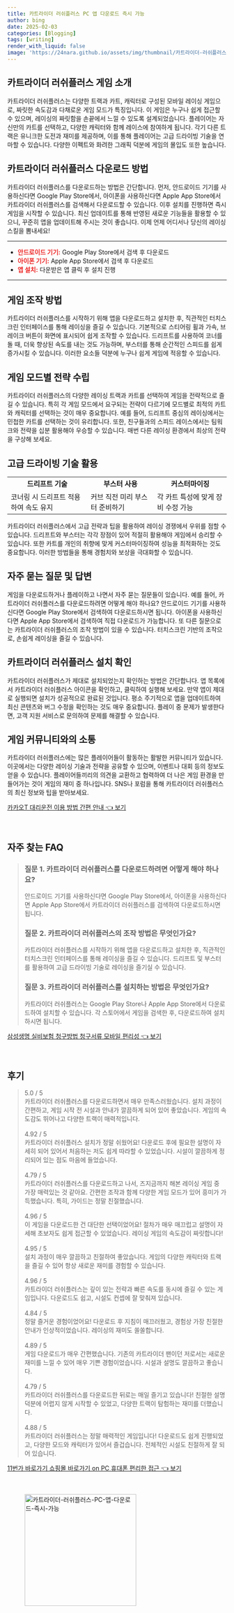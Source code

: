 ```yaml
---
title: 카트라이더 러쉬플러스 PC 앱 다운로드 즉시 가능
author: bing
date: 2025-02-03
categories: [Blogging]
tags: [writing]
render_with_liquid: false
image: 'https://24nara.github.io/assets/img/thumbnail/카트라이더-러쉬플러스-PC-앱-다운로드-즉시-가능.webp'
---
```



<h2 id='게임 소개'>카트라이더 러쉬플러스 게임 소개</h2>

<p>카트라이더 러쉬플러스는 다양한 트랙과 카트, 캐릭터로 구성된 모바일 레이싱 게임으로, 짜릿한 속도감과 다채로운 게임 모드가 특징입니다. 이 게임은 누구나 쉽게 접근할 수 있으며, 레이싱의 짜릿함을 손끝에서 느낄 수 있도록 설계되었습니다. 플레이어는 자신만의 카트를 선택하고, 다양한 캐릭터와 함께 레이스에 참여하게 됩니다. 각기 다른 트랙은 유니크한 도전과 재미를 제공하며, 이를 통해 플레이어는 고급 드라이빙 기술을 연마할 수 있습니다. 다양한 이펙트와 화려한 그래픽 덕분에 게임의 몰입도 또한 높습니다.</p>

<h2 id='다운로드 방법'>카트라이더 러쉬플러스 다운로드 방법</h2>

<p>카트라이더 러쉬플러스를 다운로드하는 방법은 간단합니다. 먼저, 안드로이드 기기를 사용하신다면 Google Play Store에서, 아이폰을 사용하신다면 Apple App Store에서 카트라이더 러쉬플러스를 검색해서 다운로드할 수 있습니다. 이후 설치를 진행하면 즉시 게임을 시작할 수 있습니다. 최신 업데이트를 통해 반영된 새로운 기능들을 활용할 수 있으니, 꾸준히 앱을 업데이트해 주시는 것이 좋습니다. 이제 언제 어디서나 당신의 레이싱 스킬을 뽐내세요!</p>

<hr />

<ul>
    <li><b><span style="color: #ee2323;">안드로이드 기기:</span></b> Google Play Store에서 검색 후 다운로드</li>
    <li><b><span style="color: #ee2323;">아이폰 기기:</span></b> Apple App Store에서 검색 후 다운로드</li>
    <li><b><span style="color: #ee2323;">앱 설치:</span></b> 다운받은 앱 클릭 후 설치 진행</li>
</ul>

<hr />

<h2 id='조작 방법'>게임 조작 방법</h2>

<p>카트라이더 러쉬플러스를 시작하기 위해 앱을 다운로드하고 설치한 후, 직관적인 터치스크린 인터페이스를 통해 레이싱을 즐길 수 있습니다. 기본적으로 스티어링 휠과 가속, 브레이크 버튼이 화면에 표시되어 쉽게 조작할 수 있습니다. 드리프트를 사용하여 코너를 돌 때, 더욱 향상된 속도를 내는 것도 가능하며, 부스터를 통해 순간적인 스피드를 쉽게 증가시킬 수 있습니다. 이러한 요소들 덕분에 누구나 쉽게 게임에 적응할 수 있습니다.</p>

<h2 id='게임 전략'>게임 모드별 전략 수립</h2>

<p>카트라이더 러쉬플러스의 다양한 레이싱 트랙과 카트를 선택하여 게임을 전략적으로 즐길 수 있습니다. 특히 각 게임 모드에서 요구되는 전략이 다르기에 모드별로 최적의 카트와 캐릭터를 선택하는 것이 매우 중요합니다. 예를 들어, 드리프트 중심의 레이싱에서는 민첩한 카트를 선택하는 것이 유리합니다. 또한, 친구들과의 스피드 레이스에서는 팀워크와 전략을 십분 활용해야 우승할 수 있습니다. 매번 다른 레이싱 환경에서 최상의 전략을 구상해 보세요.</p>

<h2 id='고급 드라이빙 기술'>고급 드라이빙 기술 활용</h2>

<table>
    <tr>
        <td style="text-align: center; height: 17px;"><b>드리프트 기술</b></td>
        <td style="text-align: center; height: 17px;"><b>부스터 사용</b></td>
        <td style="text-align: center; height: 17px;"><b>커스터마이징</b></td>
    </tr>
    <tr>
        <td>코너링 시 드리프트 적용하여 속도 유지</td>
        <td>커브 직전 미리 부스터 준비하기</td>
        <td>각 카트 특성에 맞게 장비 수정 가능</td>
    </tr>
</table>

<p>카트라이더 러쉬플러스에서 고급 전략과 팁을 활용하여 레이싱 경쟁에서 우위를 점할 수 있습니다. 드리프트와 부스터는 각각 장점이 있어 적절히 활용해야 게임에서 승리할 수 있습니다. 또한 카트를 개인의 취향에 맞게 커스터마이징하여 성능을 최적화하는 것도 중요합니다. 이러한 방법들을 통해 경험치와 보상을 극대화할 수 있습니다.</p>

<h2 id='자주 묻는 질문'>자주 묻는 질문 및 답변</h2>

<p>게임을 다운로드하거나 플레이하고 나면서 자주 묻는 질문들이 있습니다. 예를 들어, 카트라이더 러쉬플러스를 다운로드하려면 어떻게 해야 하나요? 안드로이드 기기를 사용하신다면 Google Play Store에서 검색하여 다운로드하시면 됩니다. 아이폰을 사용하신다면 Apple App Store에서 검색하여 직접 다운로드가 가능합니다. 또 다른 질문으로는 카트라이더 러쉬플러스의 조작 방법이 있을 수 있습니다. 터치스크린 기반의 조작으로, 손쉽게 레이싱을 즐길 수 있습니다.</p>

<h2 id='설치 확인'>카트라이더 러쉬플러스 설치 확인</h2>

<p>카트라이더 러쉬플러스가 제대로 설치되었는지 확인하는 방법은 간단합니다. 앱 목록에서 카트라이더 러쉬플러스 아이콘을 확인하고, 클릭하여 실행해 보세요. 만약 앱이 제대로 실행되면 설치가 성공적으로 완료된 것입니다. 평소 주기적으로 앱을 업데이트하여 최신 콘텐츠와 버그 수정을 확인하는 것도 매우 중요합니다. 플레이 중 문제가 발생한다면, 고객 지원 서비스로 문의하여 문제를 해결할 수 있습니다.</p>

<h2 id='커뮤니티 참여'>게임 커뮤니티와의 소통</h2>

<p>카트라이더 러쉬플러스에는 많은 플레이어들이 활동하는 활발한 커뮤니티가 있습니다. 이곳에서는 다양한 레이싱 기술과 전략을 공유할 수 있으며, 이벤트나 대회 등의 정보도 얻을 수 있습니다. 플레이어들끼리의 의견을 교환하고 협력하여 더 나은 게임 환경을 만들어가는 것이 게임의 재미 중 하나입니다. SNS나 포럼을 통해 카트라이더 러쉬플러스의 최신 정보와 팁을 받아보세요.</p>


<p><a class="click-button" title="카카오T 대리운전 이용 방법 간편 안내" href="https://24nara.github.io/posts/%EC%B9%B4%EC%B9%B4%EC%98%A4T-%EB%8C%80%EB%A6%AC%EC%9A%B4%EC%A0%84-%EC%9D%B4%EC%9A%A9-%EB%B0%A9%EB%B2%95-%EA%B0%84%ED%8E%B8-%EC%95%88%EB%82%B4/" rel="dofollow">카카오T 대리운전 이용 방법 간편 안내 👈 보기</a></p><br>
<h2 id='자주_찾는_FAQ'>자주 찾는 FAQ</h2>
<div itemscope="" itemtype="https://schema.org/FAQPage"> 
<blockquote> 
<div itemscope="" itemprop="mainEntity" itemtype="https://schema.org/Question"> 
<h3 itemprop="name">질문 1. 카트라이더 러쉬플러스를 다운로드하려면 어떻게 해야 하나요?</h3> 
<div itemscope="" itemprop="acceptedAnswer" itemtype="https://schema.org/Answer"> 
<span itemprop="text"> 
<p>안드로이드 기기를 사용하신다면 Google Play Store에서, 아이폰을 사용하신다면 Apple App Store에서 카트라이더 러쉬플러스를 검색하여 다운로드하시면 됩니다.</p> 
</span> 
</div> 
</div> 

<div itemscope="" itemprop="mainEntity" itemtype="https://schema.org/Question"> 
<h3 itemprop="name">질문 2. 카트라이더 러쉬플러스의 조작 방법은 무엇인가요?</h3> 
<div itemscope="" itemprop="acceptedAnswer" itemtype="https://schema.org/Answer"> 
<span itemprop="text"> 
<p>카트라이더 러쉬플러스를 시작하기 위해 앱을 다운로드하고 설치한 후, 직관적인 터치스크린 인터페이스를 통해 레이싱을 즐길 수 있습니다. 드리프트 및 부스터를 활용하여 고급 드라이빙 기술로 레이싱을 즐기실 수 있습니다.</p> 
</span> 
</div> 
</div> 

<div itemscope="" itemprop="mainEntity" itemtype="https://schema.org/Question"> 
<h3 itemprop="name">질문 3. 카트라이더 러쉬플러스를 설치하는 방법은 무엇인가요?</h3> 
<div itemscope="" itemprop="acceptedAnswer" itemtype="https://schema.org/Answer"> 
<span itemprop="text"> 
<p>카트라이더 러쉬플러스는 Google Play Store나 Apple App Store에서 다운로드하여 설치할 수 있습니다. 각 스토어에서 게임을 검색한 후, 다운로드하여 설치하시면 됩니다.</p> 
</span> 
</div> 
</div> 
</blockquote> 
</div>
<p><a class="click-button" title="삼성생명 실비보험 청구방법 청구서류 모바일 편리성" href="https://24nara.github.io/posts/%EC%82%BC%EC%84%B1%EC%83%9D%EB%AA%85-%EC%8B%A4%EB%B9%84%EB%B3%B4%ED%97%98-%EC%B2%AD%EA%B5%AC%EB%B0%A9%EB%B2%95-%EC%B2%AD%EA%B5%AC%EC%84%9C%EB%A5%98-%EB%AA%A8%EB%B0%94%EC%9D%BC-%ED%8E%B8%EB%A6%AC%EC%84%B1/" rel="dofollow">삼성생명 실비보험 청구방법 청구서류 모바일 편리성 👈 보기</a></p><br>
<h2 id='후기'>후기</h2>
<div itemscope itemtype="https://schema.org/Product">
  <blockquote>
  <div itemprop="review" itemscope itemtype="https://schema.org/Review">
      <div itemprop="reviewRating" itemscope itemtype="https://schema.org/Rating"> <span itemprop="ratingValue">5.0</span> / <span itemprop="bestRating">5</span> </div>
      <span itemprop="reviewBody">카트라이더 러쉬플러스를 다운로드하면서 매우 만족스러웠습니다. 설치 과정이 간편하고, 게임 시작 전 시설과 안내가 깔끔하게 되어 있어 좋았습니다. 게임의 속도감도 뛰어나고 다양한 트랙이 매력적입니다.</span>
  </div>
  <br>
  <div itemprop="review" itemscope itemtype="https://schema.org/Review">
      <div itemprop="reviewRating" itemscope itemtype="https://schema.org/Rating"> <span itemprop="ratingValue">4.92</span> / <span itemprop="bestRating">5</span> </div>
      <span itemprop="reviewBody">카트라이더 러쉬플러스 설치가 정말 쉬웠어요! 다운로드 후에 필요한 설명이 자세히 되어 있어서 처음하는 저도 쉽게 따라할 수 있었습니다. 시설이 깔끔하게 정리되어 있는 점도 마음에 들었습니다.</span>
  </div>
  <br>
  <div itemprop="review" itemscope itemtype="https://schema.org/Review">
      <div itemprop="reviewRating" itemscope itemtype="https://schema.org/Rating"> <span itemprop="ratingValue">4.79</span> / <span itemprop="bestRating">5</span> </div>
      <span itemprop="reviewBody">카트라이더 러쉬플러스를 다운로드하고 나서, 즈지금까지 해본 레이싱 게임 중 가장 매력있는 것 같아요. 간편한 조작과 함께 다양한 게임 모드가 있어 흥미가 가득했습니다. 특히, 가이드는 정말 친절했습니다.</span>
  </div>
  <br>
  <div itemprop="review" itemscope itemtype="https://schema.org/Review">
      <div itemprop="reviewRating" itemscope itemtype="https://schema.org/Rating"> <span itemprop="ratingValue">4.96</span> / <span itemprop="bestRating">5</span> </div>
      <span itemprop="reviewBody">이 게임을 다운로드한 건 대단한 선택이었어요! 절차가 매우 매끄럽고 설명이 자세해 초보자도 쉽게 접근할 수 있었습니다. 레이싱 게임의 속도감이 짜릿합니다!</span>
  </div>
  <br>
  <div itemprop="review" itemscope itemtype="https://schema.org/Review">
      <div itemprop="reviewRating" itemscope itemtype="https://schema.org/Rating"> <span itemprop="ratingValue">4.95</span> / <span itemprop="bestRating">5</span> </div>
      <span itemprop="reviewBody">설치 과정이 매우 깔끔하고 친절하여 좋았습니다. 게임의 다양한 캐릭터와 트랙을 즐길 수 있어 항상 새로운 재미를 경험할 수 있습니다.</span>
  </div>
  <br>
  <div itemprop="review" itemscope itemtype="https://schema.org/Review">
      <div itemprop="reviewRating" itemscope itemtype="https://schema.org/Rating"> <span itemprop="ratingValue">4.96</span> / <span itemprop="bestRating">5</span> </div>
      <span itemprop="reviewBody">카트라이더 러쉬플러스는 깊이 있는 전략과 빠른 속도를 동시에 즐길 수 있는 게임입니다. 다운로드도 쉽고, 시설도 컨셉에 잘 맞춰져 있습니다.</span>
  </div>
  <br>
  <div itemprop="review" itemscope itemtype="https://schema.org/Review">
      <div itemprop="reviewRating" itemscope itemtype="https://schema.org/Rating"> <span itemprop="ratingValue">4.84</span> / <span itemprop="bestRating">5</span> </div>
      <span itemprop="reviewBody">정말 즐거운 경험이었어요! 다운로드 후 지침이 매끄러웠고, 경험상 가장 친절한 안내가 인상적이었습니다. 레이싱의 재미도 쏠쏠합니다.</span>
  </div>
  <br>
  <div itemprop="review" itemscope itemtype="https://schema.org/Review">
      <div itemprop="reviewRating" itemscope itemtype="https://schema.org/Rating"> <span itemprop="ratingValue">4.89</span> / <span itemprop="bestRating">5</span> </div>
      <span itemprop="reviewBody">게임 다운로드가 매우 간편했습니다. 기존의 카트라이더 팬이던 저로서는 새로운 재미를 느낄 수 있어 매우 기쁜 경험이었습니다. 시설과 설명도 깔끔하고 좋습니다.</span>
  </div>
  <br>
  <div itemprop="review" itemscope itemtype="https://schema.org/Review">
      <div itemprop="reviewRating" itemscope itemtype="https://schema.org/Rating"> <span itemprop="ratingValue">4.79</span> / <span itemprop="bestRating">5</span> </div>
      <span itemprop="reviewBody">카트라이더 러쉬플러스를 다운로드한 뒤로는 매일 즐기고 있습니다! 친절한 설명 덕분에 어렵지 않게 시작할 수 있었고, 다양한 트랙이 탐험하는 재미를 더했습니다.</span>
  </div>
  <br>
  <div itemprop="review" itemscope itemtype="https://schema.org/Review">
      <div itemprop="reviewRating" itemscope itemtype="https://schema.org/Rating"> <span itemprop="ratingValue">4.88</span> / <span itemprop="bestRating">5</span> </div>
      <span itemprop="reviewBody">카트라이더 러쉬플러스는 정말 매력적인 게임입니다! 다운로드도 쉽게 진행되었고, 다양한 모드와 캐릭터가 있어서 즐겁습니다. 전체적인 시설도 친절하게 잘 되어 있습니다.</span>
  </div>
  </blockquote>
</div>
<p><a class="click-button" title="11번가 바로가기 쇼핑몰 바로가기 on PC 휴대폰 편리한 접근" href="https://24nara.github.io/posts/11%EB%B2%88%EA%B0%80-%EB%B0%94%EB%A1%9C%EA%B0%80%EA%B8%B0-%EC%87%BC%ED%95%91%EB%AA%B0-%EB%B0%94%EB%A1%9C%EA%B0%80%EA%B8%B0-on-PC-%ED%9C%B4%EB%8C%80%ED%8F%B0-%ED%8E%B8%EB%A6%AC%ED%95%9C-%EC%A0%91%EA%B7%BC/" rel="dofollow">11번가 바로가기 쇼핑몰 바로가기 on PC 휴대폰 편리한 접근 👈 보기</a></p><br>
<figure class="image"><img src="https://24nara.github.io/assets/img/thumbnail/카트라이더-러쉬플러스-PC-앱-다운로드-즉시-가능.webp" alt="카트라이더-러쉬플러스-PC-앱-다운로드-즉시-가능" width="256" height="256"></figure>
